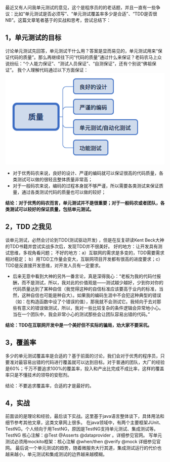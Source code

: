 最近又有人问我单元测试的意见，这个是程序员的的老话题，并且一直有一些争议：比如“单元测试是否必须写”、“单元测试覆盖率多少是合适”、“TDD是否很NB”。这篇文章笔者基于的实战和思考，尝试总结下：

## 1，单元测试的目标
讨论单元测试先回答，单元测试干什么用？答案是显而易见的，单元测试用来“保证代码的质量”。那么再继续往下问“代码的质量”通过什么来保证？老码农马上众说纷纭：“个人能力保证”、“测试人员保证”、“自测保证”，还有个别说“佛祖保证”。
我个人理解代码通过以下方面保证：
![image](https://github.com/sesamegu/doc/blob/master/tmp/101.png?raw=true)

* 对于优秀码农来说，良好的设计、严谨的编码就可以保证很高的代码质量，各类测试可以做的很轻且整体质量非常高；
* 对于一般码农来说，编码的过程本身就不够严谨，所以需要各类测试来保证质量，通过各类测试代码的质量也可以做的较好；


**结论：对于优秀的码农而言，单元测试并不是很重要；对于一般码农或者团队，各类测试可以较好的保证质量，包括单元测试。**


## 2，TDD 之我见
谈单元测试，必然会讨论到TDD(测试驱动开发) ，但是在反复研读Kent Beck大神的TDD书籍并尝试实战多次后，发现TDD并不很美好。
好的地方：让开发具有测试思维，多视角看问题；
不好的地方：a）互联网的需求是多变的，TDD需要需求相对稳定； b）用TDD工作量会变大，互联网项目开发都有很高的进度要求；c）TDD是反直接开发思维，对开发人员有一定要求。
* 后来无意中看到大神的另外一番言论，真是深得我心：“老板为我的代码付报酬，而不是测试，所以，我对此的价值观是——测试越少越好，少到你对你的代码质量达到了某种自信（我觉得这种的自信标准应该要高于业内的标准，当然，这种自信也可能是种自大）。如果我的编码生涯中不会犯这种典型的错误（如：在构造函数中设了个错误的值），那我就不会测试它。我倾向于去对那些有意义的错误做测试，所以，我对一些比较复杂的条件逻辑会异常地小心。当在一个团队中，我会非常小心的测试那些会让团队容易出错的代码。”

**结论：TDD在互联网开发中是一个美好但不实际的骗局，劝大家不要采坑。**

## 3，覆盖率
多少的单元测试覆盖率是合适的？基于前面的讨论，我们会对于优秀的程序员，只要准对最容易出错的代码进行覆盖就可以达到目标。对于普通的团队，大厂的经验是60%；千万不要追求100%的覆盖率，投入和产出比完成不成比率，这样的覆盖率只是不懂技术的领导的安慰剂。

结论：不要追求覆盖率，合适的才是最好的。


## 4，实战
前面谈的是理论和经验，最后谈下实战。这里基于java语言整体谈下，具体用法和细节参考其他文章，这类文章网上很多。
在java领域中，有两个主要框架JUnit、TestNG。个人倾向于用TestNG，原因是TestNG支持单元测试、集成测试等。
TestNG 核心注解：@Test @Asserts @dataprovider 。详细参见官网。
写单元测试必须用mockito框架：核心注解 @when/then @verify @mock 详细参见官网。
最后说一个单元测试的趋势，随着微服务大行其道，集成测试运行的代价也越来越小，单元测试和集成测试的边界越来越模糊。




